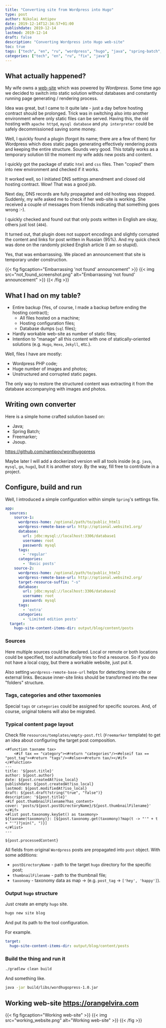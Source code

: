 ```yaml
---
title: "Converting site from Wordpress into Hugo"
type: post
author: Nikolai Antipov
date: 2019-12-14T12:34:57+01:00
publishdate: 2019-12-14
lastmod: 2019-12-14
draft: false
description: "Converting Wordpress into Hugo web-site"
toc: true
tags: ["tech", "en", "ru", "wordpress", "hugo", "java", "spring-batch", "converter", "freemarker", "jsoup"]
categories: ["tech", "en", "ru", "fix", "java"]
---
```


## What actually happened?

My wife owns a [web-site](https://orangelvira.com) which was powered by _Wordpress_.
Some time ago we decided to switch into static solution without databases and constantly running page generating / rendering process.

Idea was great, but I came to it quite late - just a day before hosting contract should be prolonged.
Trick was in switching also into another environment where only static files can be served. Having this, the
old hosting with `apache httpd`, `mysql database` and `php interpreter` could be safely decommissioned saving some money.

Well, I quickly found a plugin (forgot its name; there are a few of them) for Wordpress which does static pages generating effectively rendering posts and keeping the entire structure. Sounds very good.
This totally works as a temporary solution till the moment my wife adds new posts and content.

I quickly got the package of static `html` and `css` files. Then "copied" them into new environment and checked if it works.

It worked well, so I initiated DNS settings amendment and closed old hosting contract. Wow! That was a good job.

Next day, DNS records are fully propagated and old hosting was stopped. Suddenly, my wife asked me to check if her web-site is working. She received a couple of messages from friends indicating that something goes wrong :-).

I quickly checked and found out that only posts written in English are okay, others just lost (`404`).

It turned out, that plugin does not support encodings and slightly corrupted the content and links for post written in Russian (95%). And my quick check was done on the randomly picked English article (I am so stupid).

Yes, that was embarrassing. We placed an announcement that site is temporary under construction.

{{< fig figcaption="Embarrassing 'not found' announcement" >}}
  {{< img src="not_found_screenshot.png" alt="Embarrassing 'not found' announcement" >}}
{{< /fig >}}

## What I had on my table?

* Entire backup (Yes, of course, I made a backup before ending the hosting contract);
  * All files hosted on a machine;
  * Hosting configuration files;
  * Database dumps (`sql` files);
* Hardly workable web-site as number of static files;
* Intention to "manage" all this content with one of statically-oriented solutions (e.g. `Hugo`, `Hexo`, `Jekyll`, etc.).

Well, files I have are mostly:
* Wordpress PHP code;
* Huge number of images and photos;
* Unstructured and corrupted static pages.

The only way to restore the structured content was extracting it from the database accompanying with images and photos.

## Writing own converter

Here is a simple home crafted solution based on:
* Java;
* Spring Batch;
* Freemarker;
* Jsoup.

https://github.com/nantipov/wordhugopress

Maybe later I will add a dockerized version will all tools inside (e.g. `java`, `mysql`, `go`, `hugo`), but it is another story.
By the way, fill free to contribute in a project.

## Configure, build and run

Well, I introduced a simple configuration within simple `Spring`'s settings file.

```yaml
app:
  sources:
    source-1:
      wordpress-home: /optional/path/to/public_html1
      wordpress-remote-base-url: http://optional.website1.org/
      database:
        url: jdbc:mysql://localhost:3306/database1
        username: root
        password: mysql
      tags:
        - 'regular'
      categories:
        - 'Basic posts'
    source-2:
      wordpress-home: /optional/path/to/public_html2
      wordpress-remote-base-url: http://optional.website2.org/
      target-resource-suffix: "-s"
      database:
        url: jdbc:mysql://localhost:3306/database2
        username: root
        password: mysql
      tags:
        - 'extra'
      categories:
        - 'Limited edition posts'
  target:
    hugo-site-content-items-dir: output/blog/content/posts
```

### Sources

Here multiple sources could be declared. Local or remote or both locations could be specified, tool automatically tries to find a resource. So if you do not have a local copy, but there a workable website, just put it.

Also setting `wordpress-remote-base-url` helps for detecting inner-site or external links. Because inner-site links should be transformed into the new "folders" structure.

### Tags, categories and other taxomonies

Special `tags` or `categories` could be assigned for specific sources. And, of course, original tokens will also be migrated.

### Typical content page layout

Check file `resources/templates/empty-post.ftl` (`Freemarker` template) to get an idea about configuring the target post composition.

```
<#function taxname tax>
    <#if tax == "category"><#return "categories"/><#elseif tax == "post_tag"><#return "tags"/><#else><#return tax/></#if>
</#function>
---
title: '${post.title}'
author: ${post.author}
date: ${post.createdAt?iso_local}
publishdate: ${post.createdAt?iso_local}
lastmod: ${post.modifiedAt?iso_local}
draft: ${post.draft?string("true", "false")}
description: '${post.title}'
<#if post.thumbnailFilename?has_content>
cover: 'posts/${post.postDirectoryName}/${post.thumbnailFilename}'
</#if>
<#list post.taxonomy.keySet() as taxomony>
${taxname(taxomony)}: [${post.taxonomy.get(taxomony)?map(t -> "'" + t + "'")?join(", ")}]
</#list>
---

${post.processedContent}
```

All fields from original `Wordpress` posts are propagated into `post` object. With some additions:
* `postDirectoryName` - path to the target `hugo` directory for the specific post;
* `thumbnailFilename` - path to the thumbnail file;
* `taxonomy` - taxonomy data as map <taxonomy name> -> <list> (e.g. `post_tag` -> `['hey', 'happy']`).

### Output `hugo` structure

Just create an empty `hugo` site.

```sh
hugo new site blog
```

And put its path to the tool configuration.

For example.
```yaml
target:
  hugo-site-content-items-dir: output/blog/content/posts
```

### Build the thing and run it

```sh
./gradlew clean build
```

And something like.
```sh
java -jar build/libs/wordhugopress-1.0.jar
```

## Working web-site https://orangelvira.com

{{< fig figcaption="Working web-site" >}}
  {{< img src="working_website.png" alt="Working web-site" >}}
{{< /fig >}}
